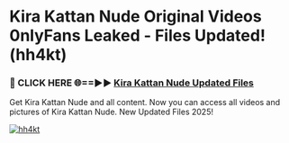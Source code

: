 # Kira Kattan Nude Original Videos 0nlyFans Leaked - Files Updated! (hh4kt)

<h3>🔴 CLICK HERE 🌐==►► <a href="https://tinyurl.com/52m3yx9h" rel="nofollow">Kira Kattan Nude Updated Files</a></h3>

Get Kira Kattan Nude and all content. Now you can access all videos and pictures of Kira Kattan Nude. New Updated Files 2025!

[![hh4kt](https://i.imgur.com/TnHtlc8.gif)](https://tinyurl.com/52m3yx9h)

